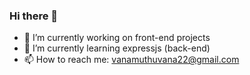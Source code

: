 ### Hi there 👋

- 🔭 I’m currently working on front-end projects
- 🌱 I’m currently learning expressjs (back-end)
- 📫 How to reach me: vanamuthuvana22@gmail.com
